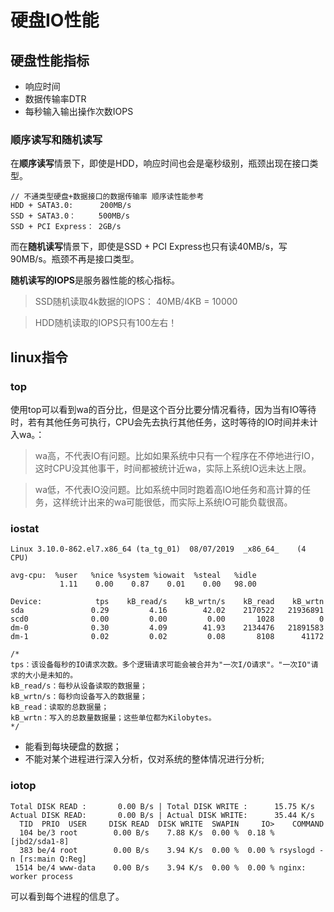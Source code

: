 # 硬盘IO性能

## 硬盘性能指标

- 响应时间
- 数据传输率DTR
- 每秒输入输出操作次数IOPS

### 顺序读写和随机读写

在**顺序读写**情景下，即使是HDD，响应时间也会是毫秒级别，瓶颈出现在接口类型。

```
// 不通类型硬盘+数据接口的数据传输率 顺序读性能参考
HDD + SATA3.0:      200MB/s
SSD + SATA3.0：     500MB/s
SSD + PCI Express： 2GB/s
```

而在**随机读写**情景下，即使是SSD + PCI Express也只有读40MB/s，写90MB/s。瓶颈不再是接口类型。

**随机读写的IOPS**是服务器性能的核心指标。

> SSD随机读取4k数据的IOPS： 40MB/4KB = 10000

> HDD随机读取的IOPS只有100左右！


## linux指令

### top

使用top可以看到wa的百分比，但是这个百分比要分情况看待，因为当有IO等待时，若有其他任务可执行，CPU会先去执行其他任务，这时等待的IO时间并未计入wa。：

> wa高，不代表IO有问题。比如如果系统中只有一个程序在不停地进行IO，这时CPU没其他事干，时间都被统计近wa，实际上系统IO远未达上限。

> wa低，不代表IO没问题。比如系统中同时跑着高IO地任务和高计算的任务，这样统计出来的wa可能很低，而实际上系统IO可能负载很高。

### iostat

```
Linux 3.10.0-862.el7.x86_64 (ta_tg_01) 	08/07/2019 	_x86_64_	(4 CPU)

avg-cpu:  %user   %nice %system %iowait  %steal   %idle
           1.11    0.00    0.87    0.01    0.00   98.00

Device:            tps    kB_read/s    kB_wrtn/s    kB_read    kB_wrtn
sda               0.29         4.16        42.02    2170522   21936891
scd0              0.00         0.00         0.00       1028          0
dm-0              0.30         4.09        41.93    2134476   21891583
dm-1              0.02         0.02         0.08       8108      41172

/*
tps：该设备每秒的IO请求次数。多个逻辑请求可能会被合并为"一次I/O请求"。"一次IO"请求的大小是未知的。
kB_read/s：每秒从设备读取的数据量；
kB_wrtn/s：每秒向设备写入的数据量；
kB_read：读取的总数据量；
kB_wrtn：写入的总数量数据量；这些单位都为Kilobytes。
*/
```

- 能看到每块硬盘的数据；
- 不能对某个进程进行深入分析，仅对系统的整体情况进行分析;

### iotop

```
Total DISK READ :       0.00 B/s | Total DISK WRITE :      15.75 K/s
Actual DISK READ:       0.00 B/s | Actual DISK WRITE:      35.44 K/s
  TID  PRIO  USER     DISK READ  DISK WRITE  SWAPIN     IO>    COMMAND                                             
  104 be/3 root        0.00 B/s    7.88 K/s  0.00 %  0.18 % [jbd2/sda1-8]
  383 be/4 root        0.00 B/s    3.94 K/s  0.00 %  0.00 % rsyslogd -n [rs:main Q:Reg]
 1514 be/4 www-data    0.00 B/s    3.94 K/s  0.00 %  0.00 % nginx: worker process

```

可以看到每个进程的信息了。